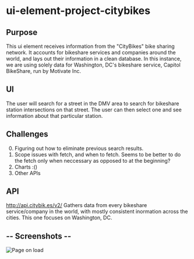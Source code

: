 # ui-element-project-citybikes

## Purpose
This ui element receives information from the "CityBikes" bike sharing network. 
It accounts for bikeshare services and companies around the world, and lays out their information
in a clean database. In this instance, we are using solely data for Washington, DC's bikeshare 
service, Capitol BikeShare, run by Motivate Inc. 

## UI
The user will search for a street in the DMV area to search for bikeshare station intersections on that street. 
The user can then select one and see information about that particular station. 

## Challenges
0. Figuring out how to eliminate previous search results. 
0. Scope issues with fetch, and when to fetch. Seems to be better to do the fetch only when neccessary as opposed to at the beginning?
0. Charts :()
0. Other APIs

## API
http://api.citybik.es/v2/
Gathers data from every bikeshare service/company in the world, with mostly consistent inormation across the cities. 
This one focuses on Washington, DC. 

## -- Screenshots -- 
![Page on load](page_load.png)